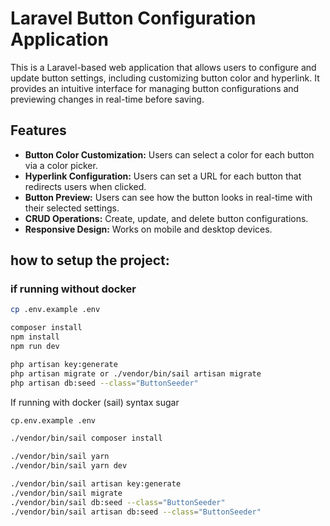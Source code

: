 # Laravel Button Configuration Application

This is a Laravel-based web application that allows users to configure and update button settings, including customizing button color and hyperlink. It provides an intuitive interface for managing button configurations and previewing changes in real-time before saving.

## Features
- **Button Color Customization:** Users can select a color for each button via a color picker.
- **Hyperlink Configuration:** Users can set a URL for each button that redirects users when clicked.
- **Button Preview:** Users can see how the button looks in real-time with their selected settings.
- **CRUD Operations:** Create, update, and delete button configurations.
- **Responsive Design:** Works on mobile and desktop devices.


## how to setup the project: 

### if running without docker
```bash
cp .env.example .env
```

```bash
composer install
npm install
npm run dev
```

```bash
php artisan key:generate
php artisan migrate or ./vendor/bin/sail artisan migrate
php artisan db:seed --class="ButtonSeeder"
```


If running with docker (sail) syntax sugar
```bash
cp.env.example .env
```

```bash
./vendor/bin/sail composer install
```

```bash
./vendor/bin/sail yarn
./vendor/bin/sail yarn dev
```

```bash
./vendor/bin/sail artisan key:generate
./vendor/bin/sail migrate
./vendor/bin/sail db:seed --class="ButtonSeeder"
./vendor/bin/sail artisan db:seed --class="ButtonSeeder"
```